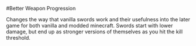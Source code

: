 #Better Weapon Progression

Changes the way that vanilla swords work and their usefulness into the later game for both vanilla and modded minecraft. Swords start with lower damage, but end up as stronger versions of themselves as you hit the kill threshold.